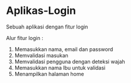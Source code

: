 # Aplikas-Login
Sebuah aplikasi dengan fitur login

Alur fitur login :
1. Memasukkan nama, email dan password
2. Memvalidasi masukan
3. Memvalidasi pengguna dengan deteksi wajah
4. Memasukkan nama Ibu untuk validasi
5. Menampilkan halaman home
